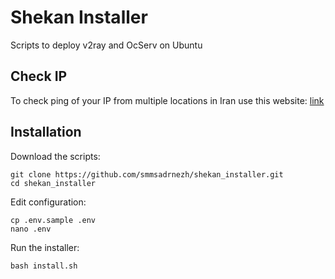 # Shekan Installer
Scripts to deploy v2ray and OcServ on Ubuntu

## Check IP
To check ping of your IP from multiple locations in Iran use this website: [link](https://www.host-tracker.com/en/ic/ping-test)

## Installation
Download the scripts:

```
git clone https://github.com/smmsadrnezh/shekan_installer.git
cd shekan_installer
```

Edit configuration:
```
cp .env.sample .env
nano .env
```

Run the installer:
```
bash install.sh
```
